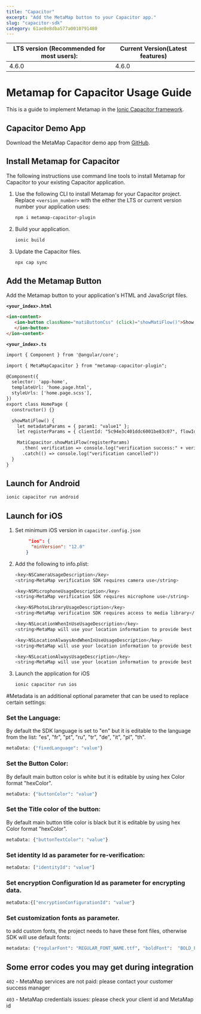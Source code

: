 ```yaml
---
title: "Capacitor"
excerpt: "Add the MetaMap button to your Capacitor app."
slug: "capacitor-sdk"
category: 61ae8e8dba577a0010791480
---
```



| LTS version (Recommended for most users): | Current Version(Latest features) |
|-------------------------------------------|----------------------------------|
| 4.6.0                                     | 4.6.0                            |


# Metamap for Capacitor Usage Guide

This is a guide to implement Metamap in the [Ionic Capacitor framework](https://capacitorjs.com/docs).

## Capacitor Demo App

Download the MetaMap Capacitor demo app from [GitHub](https://github.com/GetMati/mati-mobile-examples/tree/main/capacitorDemoApp).

## Install Metamap for Capacitor

The following instructions use command line tools to install Metamap for Capacitor to your existing Capacitor application.

1. Use the following CLI to install Metamap for your Capacitor project. Replace `<version_number>` with the either the LTS or current version number your application uses:
    ```bash
    npm i metamap-capacitor-plugin
     ```

1. Build your application.
    ```bash
    ionic build
     ```

1. Update the Capacitor files.
    ```bash
    npx cap sync
    ```

## Add the Metamap Button

Add the Metamap button to your application's HTML and JavaScript files.

**`<your_index>.html`**

```html
<ion-content>
   <ion-button className="matiButtonCss" (click)="showMatiFlow()">Show MatiFlow
   </ion-button>
</ion-content>
```

**`<your_index>.ts`**

```html
import { Component } from '@angular/core';

import { MetaMapCapacitor } from "metamap-capacitor-plugin";

@Component({
  selector: 'app-home',
  templateUrl: 'home.page.html',
  styleUrls: ['home.page.scss'],
})
export class HomePage {
  constructor() {}

  showMatiFlow() {
    let metadataParams = { param1: "value1" };
    let registerParams = { clientId: "5c94e3c401ddc6001be83c07", flowId: "5e962a23728ddc001b5937aa", metadata: metadataParams};

    MatiCapacitor.showMatiFlow(registerParams)
      .then( verification => console.log("verification success:" + verification.verificationId))
      .catch(() => console.log("verification cancelled"))
  }
}
```

## Launch for Android

```bash
ionic capacitor run android
```

## Launch for iOS

1. Set minimum iOS version in `capacitor.config.json`
    ```json
         "ios": {
          "minVersion": "12.0"
        }
    ```

1. Add the following to info.plist:
    ```bash
    <key>NSCameraUsageDescription</key>
    <string>MetaMap verification SDK requires camera use</string>

    <key>NSMicrophoneUsageDescription</key>
    <string>MetaMap verification SDK requires microphone use</string>

    <key>NSPhotoLibraryUsageDescription</key>
    <string>MetaMap verification SDK requires access to media library</string>

    <key>NSLocationWhenInUseUsageDescription</key>
    <string>MetaMap will use your location information to provide best possible verification experience.</string>

    <key>NSLocationAlwaysAndWhenInUseUsageDescription</key>
    <string>MetaMap will use your location information to provide best possible verification experience.</string>

    <key>NSLocationAlwaysUsageDescription</key>
    <string>MetaMap will use your location information to provide best possible verification experience.</string>
    ```

1. Launch the application for iOS
    ```bash
    ionic capacitor run ios
    ```

#Metadata is an additional optional parameter that can be used to replace certain settings:

### Set the Language:
By default the SDK language is set to "en" but it is editable to the language from the list:
"es", "fr", "pt", "ru", "tr", "de", "it", "pl", "th".
```bash
metaData: {"fixedLanguage": "value"}
```

### Set the Button Color:
By default main button color is white but it is editable by using hex Color format "hexColor".
```bash
metaData: {"buttonColor": "value"}
```

### Set the Title color of the button:
By default main button title color is black but it is editable by using hex Color format "hexColor".
```bash
metaData: {"buttonTextColor": "value"}
```

### Set identity Id as parameter for re-verification:
```bash
metaData: ["identityId": "value"]
   ```

### Set encryption Configuration Id as parameter for encrypting data.
```bash
metaData:{["encryptionConfigurationId": "value"}
   ```

### Set customization fonts as parameter.
to add custom fonts, the project needs to have these font files, otherwise SDK will use default fonts:
```bash
metadata: {"regularFont": "REGULAR_FONT_NAME.ttf", "boldFont":  "BOLD_FONT_NAME.ttf"}
   ```


## Some error codes you may get during integration

`402` - MetaMap services are not paid: please contact your customer success manager

`403` - MetaMap credentials issues: please check your client id and MetaMap id
